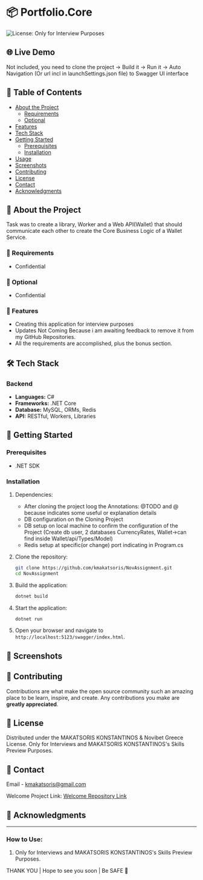 # 📦 Portfolio.Core

![License: Only for Interview Purposes](https://github.com/kmakatsoris/Portfolio.Core)

## 🌐 Live Demo

Not included, you need to clone the project -> Build it -> Run it -> Auto Navigation (Or url incl in launchSettings.json file) to Swagger UI interface

## 📝 Table of Contents

- [About the Project](#about-the-project)
  - [Requirements](#requirements)
  - [Optional](#optional)
- [Features](#features)
- [Tech Stack](#tech-stack)
- [Getting Started](#getting-started)
  - [Prerequisites](#prerequisites)
  - [Installation](#installation)
- [Usage](#usage)
- [Screenshots](#screenshots)
- [Contributing](#contributing)
- [License](#license)
- [Contact](#contact)
- [Acknowledgments](#acknowledgments)

## 📖 About the Project

Task was to create a library, Worker and a Web API(Wallet) that should communicate each other to create the Core Business Logic of a Wallet Service.

### 📖 Requirements

- Confidential

### 📖 Optional

- Confidential

### 🎯 Features

- Creating this application for interview purposes
- Updates Not Coming Because i am awaiting feedback to remove it from my GitHub Repositories.
- All the requirements are accomplished, plus the bonus section.

## 🛠 Tech Stack

### **Backend**

- **Languages:** C#
- **Frameworks:** .NET Core
- **Database:** MySQL, ORMs, Redis
- **API:** RESTful, Workers, Libraries

## 🚀 Getting Started

### Prerequisites

- .NET SDK

### Installation

1. Dependencies:

   - After cloning the project loog the Annotations: @TODO and @ because indicates some useful or explanation details
   - DB configuration on the Cloning Project
   - DB setup on local machine to confirm the configuration of the Project (Create db user, 2 databases CurrencyRates, Wallet->can find inside Wallet/api/Types/Model)
   - Redis setup at specific(or change) port indicating in Program.cs

2. Clone the repository:

   ```bash
   git clone https://github.com/kmakatsoris/NovAssignment.git
   cd NovAssignment
   ```

3. Build the application:

   ```bash
   dotnet build
   ```

4. Start the application:

   ```bash
   dotnet run
   ```

5. Open your browser and navigate to `http://localhost:5123/swagger/index.html`.

## 📸 Screenshots

## 🤝 Contributing

Contributions are what make the open source community such an amazing place to be learn, inspire, and create. Any contributions you make are **greatly appreciated**.

## 📜 License

Distributed under the MAKATSORIS KONSTANTINOS & Novibet Greece License. Only for Interviews and MAKATSORIS KONSTANTINOS's Skills Preview Purposes.

## 📧 Contact

Email - [kmakatsoris@gmail.com](mailto:kmakatsoris@gmail.com)

Welcome Project Link: [Welcome Repository Link](https://github.com/kmakatsoris/NovAssignment)

## 🙏 Acknowledgments

---

### How to Use:

1. Only for Interviews and MAKATSORIS KONSTANTINOS's Skills Preview Purposes.

THANK YOU | Hope to see you soon | Be SAFE 🙏

